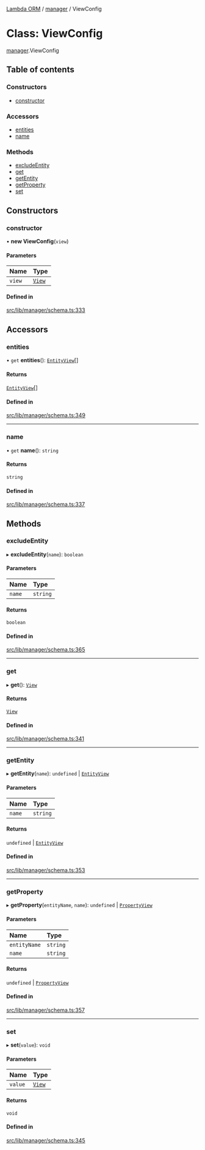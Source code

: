 [Lambda ORM](../README.md) / [manager](../modules/manager.md) / ViewConfig

# Class: ViewConfig

[manager](../modules/manager.md).ViewConfig

## Table of contents

### Constructors

- [constructor](manager.ViewConfig.md#constructor)

### Accessors

- [entities](manager.ViewConfig.md#entities)
- [name](manager.ViewConfig.md#name)

### Methods

- [excludeEntity](manager.ViewConfig.md#excludeentity)
- [get](manager.ViewConfig.md#get)
- [getEntity](manager.ViewConfig.md#getentity)
- [getProperty](manager.ViewConfig.md#getproperty)
- [set](manager.ViewConfig.md#set)

## Constructors

### constructor

• **new ViewConfig**(`view`)

#### Parameters

| Name | Type |
| :------ | :------ |
| `view` | [`View`](../interfaces/model.View.md) |

#### Defined in

[src/lib/manager/schema.ts:333](https://github.com/FlavioLionelRita/lambdaorm/blob/7350fa3/src/lib/manager/schema.ts#L333)

## Accessors

### entities

• `get` **entities**(): [`EntityView`](../interfaces/model.EntityView.md)[]

#### Returns

[`EntityView`](../interfaces/model.EntityView.md)[]

#### Defined in

[src/lib/manager/schema.ts:349](https://github.com/FlavioLionelRita/lambdaorm/blob/7350fa3/src/lib/manager/schema.ts#L349)

___

### name

• `get` **name**(): `string`

#### Returns

`string`

#### Defined in

[src/lib/manager/schema.ts:337](https://github.com/FlavioLionelRita/lambdaorm/blob/7350fa3/src/lib/manager/schema.ts#L337)

## Methods

### excludeEntity

▸ **excludeEntity**(`name`): `boolean`

#### Parameters

| Name | Type |
| :------ | :------ |
| `name` | `string` |

#### Returns

`boolean`

#### Defined in

[src/lib/manager/schema.ts:365](https://github.com/FlavioLionelRita/lambdaorm/blob/7350fa3/src/lib/manager/schema.ts#L365)

___

### get

▸ **get**(): [`View`](../interfaces/model.View.md)

#### Returns

[`View`](../interfaces/model.View.md)

#### Defined in

[src/lib/manager/schema.ts:341](https://github.com/FlavioLionelRita/lambdaorm/blob/7350fa3/src/lib/manager/schema.ts#L341)

___

### getEntity

▸ **getEntity**(`name`): `undefined` \| [`EntityView`](../interfaces/model.EntityView.md)

#### Parameters

| Name | Type |
| :------ | :------ |
| `name` | `string` |

#### Returns

`undefined` \| [`EntityView`](../interfaces/model.EntityView.md)

#### Defined in

[src/lib/manager/schema.ts:353](https://github.com/FlavioLionelRita/lambdaorm/blob/7350fa3/src/lib/manager/schema.ts#L353)

___

### getProperty

▸ **getProperty**(`entityName`, `name`): `undefined` \| [`PropertyView`](../interfaces/model.PropertyView.md)

#### Parameters

| Name | Type |
| :------ | :------ |
| `entityName` | `string` |
| `name` | `string` |

#### Returns

`undefined` \| [`PropertyView`](../interfaces/model.PropertyView.md)

#### Defined in

[src/lib/manager/schema.ts:357](https://github.com/FlavioLionelRita/lambdaorm/blob/7350fa3/src/lib/manager/schema.ts#L357)

___

### set

▸ **set**(`value`): `void`

#### Parameters

| Name | Type |
| :------ | :------ |
| `value` | [`View`](../interfaces/model.View.md) |

#### Returns

`void`

#### Defined in

[src/lib/manager/schema.ts:345](https://github.com/FlavioLionelRita/lambdaorm/blob/7350fa3/src/lib/manager/schema.ts#L345)
